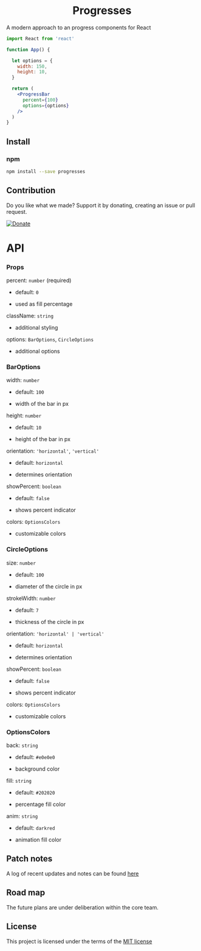 <h1 align="center">Progresses</h1>
<!-- <p align="center">
  <a href="https://www.npmjs.com/package/progresses">
    <img alt="npm" src="https://img.shields.io/npm/v/progresses?style=flat" />
  </a>
  <a href="https://www.npmjs.com/package/progresses">
    <img alt="npm" src="https://img.shields.io/npm/dw/progresses?style=flat?&color=blue" />
  </a>
  <a href="https://www.npmjs.com/package/progresses">
    <img alt="npm" src="https://img.shields.io/github/package-json/dependency-version/capriok/progresses/dev/@types/react" />
  </a>
</p>
<p align="center">
  <img alt="screenshot" src="https://i.gyazo.com/feff88e421e29781edc414c4e041e5ec.png" >
</p> 
-->

A modern approach to an progress components for React

```jsx
import React from 'react'

function App() {

  let options = {
    width: 150,
    height: 10,
  }

  return (
    <ProgressBar
      percent={100}
      options={options}
    />
  )
}
```

## Install

### npm

```bash
npm install --save progresses
```

## Contribution

Do you like what we made? Support it by donating, creating an issue or pull request.

[![Donate](https://img.shields.io/badge/Donate-PayPal-blue.svg)](https://paypal.me/capriok7)

<!-- ## Try it out on CodeSandbox
[![Edit Button](https://svgshare.com/i/KAx.svg)](https://codesandbox.io/s/autosearch-08wvi) -->

# API

### Props

percent: `number` (required)

- default: `0`

- used as fill percentage

className: `string` 

- additional styling

options: `BarOptions`, `CircleOptions` 

- additional options

### BarOptions

width: `number`

- default: `100`

- width of the bar in px

height: `number`

- default: `10`

- height of the bar in px

orientation: `'horizontal'`, `'vertical'`

- default: `horizontal`

- determines orientation 

showPercent: `boolean`

- default: `false`

- shows percent indicator

colors: `OptionsColors`

- customizable colors

### CircleOptions

size: `number`

- default: `100`

- diameter of the circle in px

strokeWidth: `number`

- default: `7`

- thickness of the circle in px

orientation: `'horizontal' | 'vertical'`

- default: `horizontal`

- determines orientation 

showPercent: `boolean`

- default: `false`

- shows percent indicator

colors: `OptionsColors`

- customizable colors

### OptionsColors

back: `string`

- default: `#e0e0e0`

- background color

fill: `string`

- default: `#202020`

- percentage fill color

anim: `string`

- default: `darkred`

- animation fill color

## Patch notes
A log of recent updates and notes can be found [here](https://kylecaprio.dev/progresses)

## Road map
The future plans are under deliberation within the core team.

## License
This project is licensed under the terms of the [MIT license](/LICENSE)

